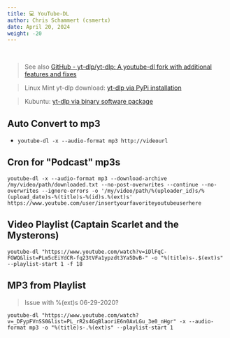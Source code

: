 ```yaml
---
title: 💻 YouTube-DL
author: Chris Schammert (csmertx)
date: April 20, 2024
weight: -20
---
```


<br />

> See also [GitHub - yt-dlp/yt-dlp: A youtube-dl fork with additional features and fixes](https://github.com/yt-dlp/yt-dlp "Github.com | yt-dlp / yt-dlp")

> Linux Mint yt-dlp download: [yt-dlp via PyPi installation](https://github.com/yt-dlp/yt-dlp/wiki/Installation#with-pip "Github.com | yt-dlp / yt-dlp / Wiki / Installation w/PyPi")

> Kubuntu: [yt-dlp via binary software package](https://github.com/yt-dlp/yt-dlp/wiki/Installation#using-the-release-binary "Github.com | yt-dlp / yt-dlp / Wiki / Installation w/Release Binary")

## Auto Convert to mp3

- ```youtube-dl -x --audio-format mp3 http://videourl```

## Cron for "Podcast" mp3s

```
youtube-dl -x --audio-format mp3 --download-archive /my/video/path/downloaded.txt --no-post-overwrites --continue --no-overwrites --ignore-errors -o '/my/video/path/%(uploader_id)s/%(upload_date)s-%(title)s-%(id)s.%(ext)s' https://www.youtube.com/user/insertyourfavoriteyoutubeuserhere
```

## Video Playlist (Captain Scarlet and the Mysterons)
```
youtube-dl "https://www.youtube.com/watch?v=iDlFqC-FGWQ&list=PLm5cEiYdCR-fq23tVFa1ypzdt3Ya5DvB-" -o "%(title)s-.$(ext)s" --playlist-start 1 -f 18
```

## MP3 from Playlist

> Issue with %(ext)s 06-29-2020?
```
youtube-dl "https://www.youtube.com/watch?v=_DFypFVnSS0&list=PL_rR2s4GqBlaoriE6n0AvLGu_3e0_nHgr" -x --audio-format mp3 -o "%(title)s-.%(ext)s" --playlist-start 1
```
